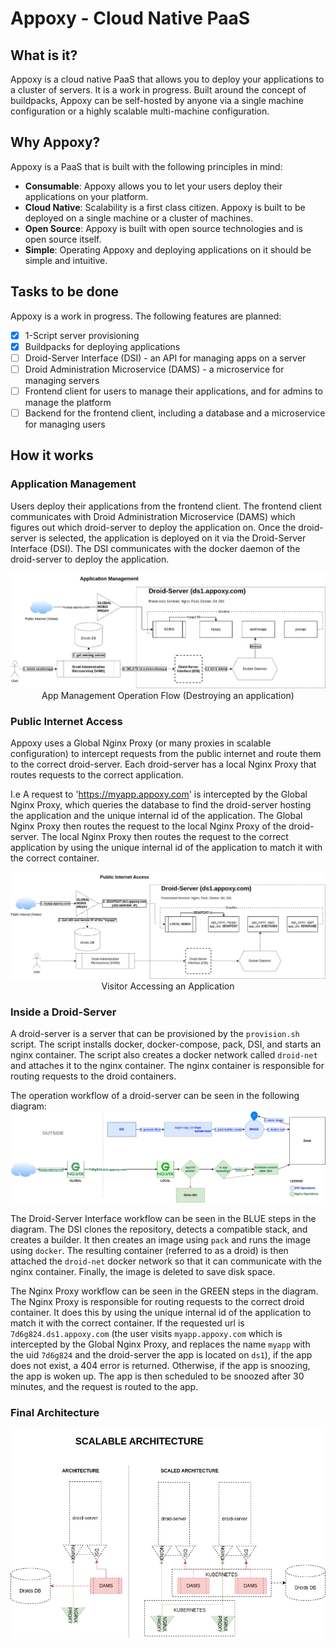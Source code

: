 # Appoxy - Cloud Native PaaS

## What is it?

Appoxy is a cloud native PaaS that allows you to deploy your applications to a cluster of servers. It is a work in progress.
Built around the concept of buildpacks, Appoxy can be self-hosted by anyone via a single machine configuration or a highly scalable multi-machine configuration.


## Why Appoxy?

Appoxy is a PaaS that is built with the following principles in mind:
- **Consumable**: Appoxy allows you to let your users deploy their applications on your platform.
- **Cloud Native**: Scalability is a first class citizen. Appoxy is built to be deployed on a single machine or a cluster of machines.
- **Open Source**: Appoxy is built with open source technologies and is open source itself.
- **Simple**: Operating Appoxy and deploying applications on it should be simple and intuitive.

## Tasks to be done
Appoxy is a work in progress. The following features are planned:
- [x] 1-Script server provisioning
- [x] Buildpacks for deploying applications
- [ ] Droid-Server Interface (DSI) - an API for managing apps on a server
- [ ] Droid Administration Microservice (DAMS) - a microservice for managing servers
- [ ] Frontend client for users to manage their applications, and for admins to manage the platform
- [ ] Backend for the frontend client, including a database and a microservice for managing users

## How it works

### Application Management
Users deploy their applications from the frontend client. The frontend client communicates with Droid Administration Microservice (DAMS) which figures out which droid-server to deploy the application on. Once the droid-server is selected, the application is deployed on it via the Droid-Server Interface (DSI). The DSI communicates with the docker daemon of the droid-server to deploy the application.
<div style="text-align: center;">

![](docs/app_management.png)
App Management Operation Flow (Destroying an application)

</div>

### Public Internet Access

Appoxy uses a Global Nginx Proxy (or many proxies in scalable configuration) to intercept requests from the public internet and route them to the correct droid-server. Each droid-server has a local Nginx Proxy that routes requests to the correct application.

I.e A request to 'https://myapp.appoxy.com' is intercepted by the Global Nginx Proxy, which queries the database to find the droid-server hosting the application and the unique internal id of the application. The Global Nginx Proxy then routes the request to the local Nginx Proxy of the droid-server. The local Nginx Proxy then routes the request to the correct application by using the unique internal id of the application to match it with the correct container.

<div style="text-align: center;">

![](docs/public_access.png)
Visitor Accessing an Application
</div>

### Inside a Droid-Server
A droid-server is a server that can be provisioned by the `provision.sh` script. The script installs docker, docker-compose, pack, DSI, and starts an nginx container. The script also creates a docker network called `droid-net` and attaches it to the nginx container. The nginx container is responsible for routing requests to the droid containers.

The operation workflow of a droid-server can be seen in the following diagram:
![](docs/droid-server.png)



The Droid-Server Interface workflow can be seen in the BLUE steps in the diagram. The DSI clones the repository, detects a compatible stack, and creates a builder. It then creates an image using `pack` and runs the image using `docker`. The resulting container (referred to as a droid) is then attached the `droid-net` docker network so that it can communicate with the nginx container. Finally, the image is deleted to save disk space.

The Nginx Proxy workflow can be seen in the GREEN steps in the diagram. The Nginx Proxy is responsible for routing requests to the correct droid container. It does this by using the unique internal id of the application to match it with the correct container. If the requested url is `7d6g824.ds1.appoxy.com` (the user visits `myapp.appoxy.com` which is intercepted by the Global Nginx Proxy, and replaces the name `myapp` with the uid `7d6g824` and the droid-server the app is located on `ds1`), if the app does not exist, a 404 error is returned. Otherwise, if the app is snoozing, the app is woken up. The app is then scheduled to be snoozed after 30 minutes, and the request is routed to the app.



### Final Architecture

![](docs/architecture.png)
